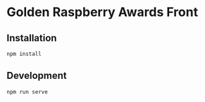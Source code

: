 # Golden Raspberry Awards Front

## Installation

```bash
npm install
```

## Development

```bash
npm run serve
```
